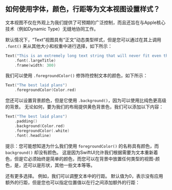 如何使用字体，颜色，行距等为文本视图设置样式？
---

文本视图不仅在外观上为我们提供了可预期的广泛控制，而且还旨在与Apple核心技术（例如Dynamic Type）无缝地协同工作。

默认情况下，“Text”视图具有“正文”动态类型样式，但是您可以通过在其上调用 `.font()` 来从其他大小和权重中进行选择，如下所示：

```swift
Text("This is an extremely long text string that will never fit even the widest of phones without wrapping")
    .font(.largeTitle)
    .frame(width: 300)
```

我们可以使用 `.foregroundColor()` 修饰符控制文本的颜色，如下所示：

```swift
Text("The best laid plans")
    .foregroundColor(Color.red)
```

您还可以设置背景颜色，但是它使用 `.background()`，因为可以使用比纯色更高级的背景。 无论如何，要为我们的布局提供黄色背景色，我们可以添加以下内容：

```swift
Text("The best laid plans")
    .padding()    
    .background(Color.red)
    .foregroundColor(.white)
    .font(.headline)
```

提示：您可能想知道为什么我们使用 `foregroundColor()` 的名称具有颜色，而 `background()` 却没有颜色。 这是因为SwiftUI允许我们根据需要为文本重新着色，但是它必须始终是简单的颜色，而您可以在背景中放置任何类型的视图-颜色，是，还可以是形状，其他一些文本等等。

还有更多选择。 例如，我们可以调整文本中的行距。 默认值为0，表示没有应用额外的行距，但是您也可以指定位置值以在行之间添加额外的行距：
